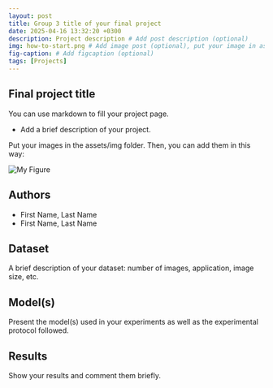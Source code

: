 ```yaml
---
layout: post
title: Group 3 title of your final project
date: 2025-04-16 13:32:20 +0300
description: Project description # Add post description (optional)
img: how-to-start.png # Add image post (optional), put your image in assets/img/
fig-caption: # Add figcaption (optional)
tags: [Projects]
---
```


## Final project title

You can use markdown to fill your project page.

- Add a brief description of your project.

Put your images in the assets/img folder. Then, you can add them in this way:

![My Figure]({{site.baseurl}}/assets/img/we-in-rest.jpg)

## Authors
 - First Name, Last Name
 - First Name, Last Name

## Dataset
A brief description of your dataset: number of images, application, image size, etc.

## Model(s)
Present the model(s) used in your experiments as well as the experimental protocol followed.

## Results
Show your results and comment them briefly.